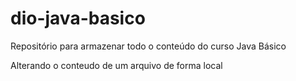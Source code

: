 # dio-java-basico
Repositório para armazenar todo o conteúdo do curso Java Básico

Alterando o conteudo de um arquivo de forma local